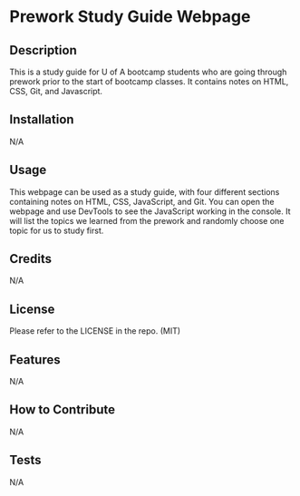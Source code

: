 # Prework Study Guide Webpage

## Description

This is a study guide for U of A bootcamp students who are going through prework prior to the start of bootcamp classes. It contains notes on HTML, CSS, Git, and Javascript.

## Installation

N/A

## Usage

This webpage can be used as a study guide, with four different sections containing notes on HTML, CSS, JavaScript, and Git. You can open the webpage and use DevTools to see the JavaScript working in the console.
It will list the topics we learned from the prework and randomly choose one topic for us to study first. 

## Credits

N/A

## License

Please refer to the LICENSE in the repo.
(MIT)

## Features

N/A

## How to Contribute

N/A

## Tests

N/A
